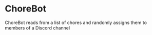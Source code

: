 # ChoreBot

ChoreBot reads from a list of chores and randomly assigns them to members of a Discord channel
